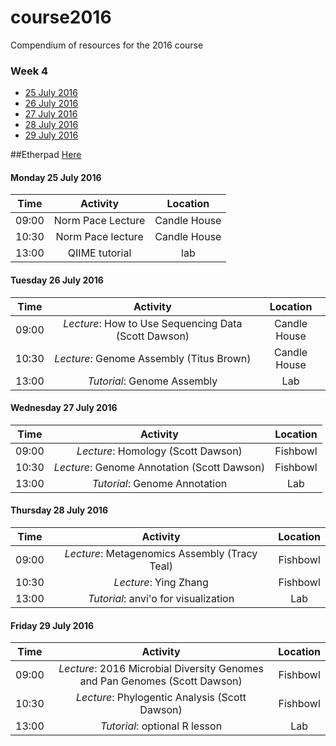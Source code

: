 # course2016
Compendium of resources for the 2016 course

### Week 4

* [25 July 2016](#25) <br>
* [26 July 2016](#26) <br>
* [27 July 2016](#27) <br>
* [28 July 2016](#28) <br>
* [29 July 2016](#29) <br>

##Etherpad
[Here](https://public.etherpad-mozilla.org/p/mblmicdiv2016)

#### <a name="25"></a> Monday 25 July 2016
| Time       | Activity        | Location  |
| ------------- |:-------------:| :-----:|
| 09:00    | Norm Pace Lecture | Candle House |
| 10:30 | Norm Pace lecture |    Candle House |
| 13:00 | QIIME tutorial | lab |


#### <a name="26"></a> Tuesday 26 July 2016
| Time       | Activity        | Location  |
| ------------- |:-------------:| :-----:|
| 09:00      | _Lecture_: How to Use Sequencing Data (Scott Dawson)     |  Candle House |
| 10:30 | _Lecture_: Genome Assembly (Titus Brown)    | Candle House   |
| 13:00 | _Tutorial_: Genome Assembly   | Lab   |

#### <a name="27"></a> Wednesday 27 July 2016
| Time       | Activity        | Location  |
| ------------- |:-------------:| :-----:|
| 09:00      | _Lecture_: Homology (Scott Dawson)    |  Fishbowl |
| 10:30 | _Lecture_:  Genome Annotation (Scott Dawson)  | Fishbowl   |
| 13:00 | _Tutorial_: Genome Annotation   | Lab   |

#### <a name="26"></a> Thursday 28 July 2016
| Time       | Activity        | Location  |
| ------------- |:-------------:| :-----:|
| 09:00      | _Lecture_:  Metagenomics Assembly (Tracy Teal)    |  Fishbowl |
| 10:30 | _Lecture_: Ying Zhang   | Fishbowl   |
| 13:00 | _Tutorial_: anvi'o for visualization   | Lab   |

#### <a name="26"></a> Friday 29 July 2016
| Time       | Activity        | Location  |
| ------------- |:-------------:| :-----:|
| 09:00      | _Lecture_: 2016 Microbial Diversity Genomes and Pan Genomes (Scott Dawson)    |  Fishbowl |
| 10:30 | _Lecture_: Phylogentic Analysis (Scott Dawson)   | Fishbowl   |
| 13:00 | _Tutorial_:  optional R lesson  | Lab   |
